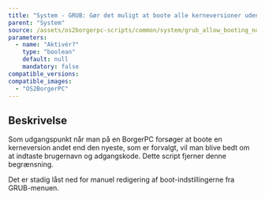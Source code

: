 ```yaml
---
title: "System - GRUB: Gør det muligt at boote alle kerneversioner uden brugernavn/kode"
parent: "System"
source: /assets/os2borgerpc-scripts/common/system/grub_allow_booting_non_default_kernel.sh
parameters:
  - name: "Aktivér?"
    type: "boolean"
    default: null
    mandatory: false
compatible_versions: 
compatible_images:
  - "OS2BorgerPC"
---
```


## Beskrivelse
Som udgangspunkt når man på en BorgerPC forsøger at boote en kerneversion andet end den nyeste, som er forvalgt, vil man blive bedt om at indtaste brugernavn og adgangskode. Dette script fjerner denne begrænsning.

Det er stadig låst ned for manuel redigering af boot-indstillingerne fra GRUB-menuen.
